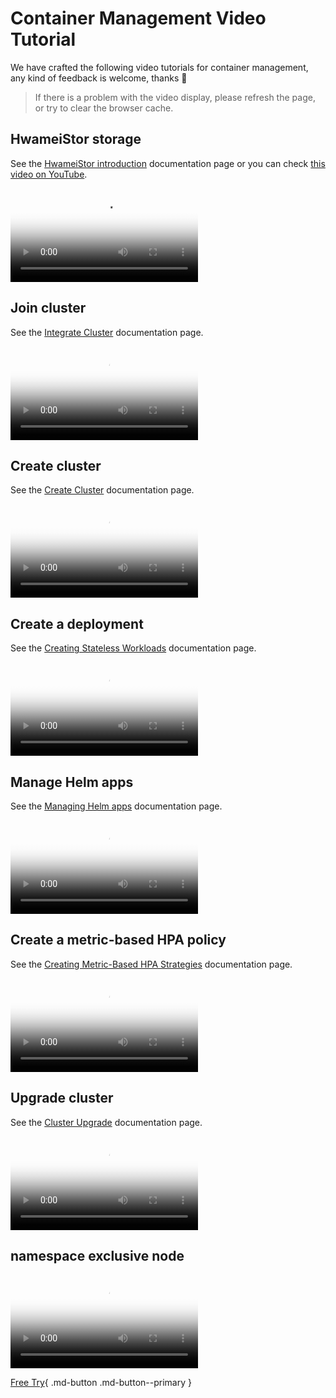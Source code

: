 # Container Management Video Tutorial

We have crafted the following video tutorials for container management, any kind of feedback is welcome, thanks 🙏

> If there is a problem with the video display, please refresh the page, or try to clear the browser cache.

## HwameiStor storage

See the [HwameiStor introduction](../storage/hwameistor/intro/what.md) documentation page or you can check [this video on YouTube](https://youtu.be/6D1vgj86hHY).

<div class="responsive-video-container">
<video controls src="https://harbor-test2.cn-sh2.ufileos.com/docs/videos/hwa.mp4" preload="metadata" poster="../images/hwacover.png"></video>
</div>

## Join cluster

See the [Integrate Cluster](../kpanda/user-guide/clusters/integrate-cluster.md) documentation page.

<div class="responsive-video-container">
<video controls src="https://harbor-test2.cn-sh2.ufileos.com/docs/videos/integrate-cluster.mp4" preload="metadata" poster="../images/kpanda-integrate.png"></video>
</div>

## Create cluster

See the [Create Cluster](../kpanda/user-guide/clusters/create-cluster.md) documentation page.

<div class="responsive-video-container">
<video controls src="https://harbor-test2.cn-sh2.ufileos.com/docs/videos/create-cluster.mp4" preload="metadata" poster="../images/kpanda-create.png"></video>
</div>

## Create a deployment

See the [Creating Stateless Workloads](../kpanda/user-guide/workloads/create-deployment.md) documentation page.

<div class="responsive-video-container">
<video controls src="https://harbor-test2.cn-sh2.ufileos.com/docs/videos/create-deployment.mp4" preload="metadata" poster="../images/kpanda-deployment.png"></video>
</div>

## Manage Helm apps

See the [Managing Helm apps](../kpanda/user-guide/helm/helm-app.md) documentation page.

<div class="responsive-video-container">
<video controls src="https://harbor-test2.cn-sh2.ufileos.com/docs/videos/helm-app.mp4" preload="metadata" poster="../images/kpanda-helm.png"></video>
</div>

## Create a metric-based HPA policy

See the [Creating Metric-Based HPA Strategies](../kpanda/user-guide/scale/create-hpa.md) documentation page.

<div class="responsive-video-container">
<video controls src="https://harbor-test2.cn-sh2.ufileos.com/docs/videos/hpa.mp4" preload="metadata" poster="../images/kpanda-hpa.png"></video>
</div>

## Upgrade cluster

See the [Cluster Upgrade](../kpanda/user-guide/clusters/upgrade-cluster.md) documentation page.

<div class="responsive-video-container">
<video controls src="https://harbor-test2.cn-sh2.ufileos.com/docs/videos/cluster-upgrade.mp4" preload="metadata" poster="../images/kpanda-upgrade.png"></video>
</div>

## namespace exclusive node

<!--See the [Cluster Upgrade](../kpanda/user-guide/clusters/upgrade-cluster.md) documentation page. -->

<div class="responsive-video-container">
<video controls src="https://harbor-test2.cn-sh2.ufileos.com/docs/videos/exclusive-node.mp4" preload="metadata" poster="../images/kpanda-exclude.png"></video>
</div>

[Free Try](../dce/license0.md){ .md-button .md-button--primary }
